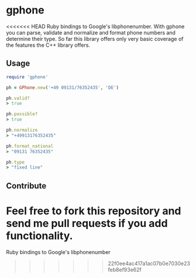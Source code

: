 gphone
======

<<<<<<< HEAD
Ruby bindings to Google's libphonenumber. With gphone you can parse,
validate and normalize and format phone numbers and determine their
type. So far this library offers only very basic coverage of the
features the C++ library offers.

Usage
-----

```ruby
require 'gphone'

ph = GPhone.new('+49 09131/76352435', 'DE')

ph.valid?
> true

ph.possible?
> true

ph.normalize
> "+49913176352435"

ph.format_national
> "09131 76352435"

ph.type
> "fixed line"
```


Contribute
----------

Feel free to fork this repository and send me pull requests if you add
functionality.
=======
Ruby bindings to Google's libphonenumber
>>>>>>> 22f0ee4ac417a1ac07b0e7030e23feb8ef93e62f
